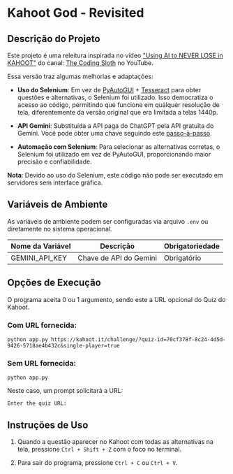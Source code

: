 # Kahoot God - Revisited

## Descrição do Projeto

Este projeto é uma releitura inspirada no vídeo ["Using AI to NEVER LOSE in KAHOOT"](https://www.youtube.com/watch?v=G0i_xx-6G-4) do canal: [The Coding Sloth](https://www.youtube.com/@TheCodingSloth) no YouTube.

Essa versão traz algumas melhorias e adaptações:

- **Uso do Selenium**: Em vez de [PyAutoGUI](https://pyautogui.readthedocs.io/en/latest/) + [Tesseract](https://pypi.org/project/pytesseract/) para obter questões e alternativas, o Selenium foi utilizado. Isso democratiza o acesso ao código, permitindo que funcione em qualquer resolução de tela, diferentemente da versão original que era limitada a telas 1440p.

- **API Gemini**: Substituída a API paga do ChatGPT pela API gratuita do Gemini. Você pode obter uma chave seguindo este [passo-a-passo](https://ai.google.dev/gemini-api/docs/api-key?hl=pt-br).

- **Automação com Selenium**: Para selecionar as alternativas corretas, o Selenium foi utilizado em vez de PyAutoGUI, proporcionando maior precisão e confiabilidade.

**Nota**: Devido ao uso do Selenium, este código não pode ser executado em servidores sem interface gráfica.

## Variáveis de Ambiente

As variáveis de ambiente podem ser configuradas via arquivo `.env` ou diretamente no sistema operacional.

| Nome da Variável | Descrição | Obrigatoriedade |
|------------------|-----------|-----------------|
| GEMINI_API_KEY   | Chave de API do Gemini | Obrigatório |

## Opções de Execução

O programa aceita 0 ou 1 argumento, sendo este a URL opcional do Quiz do Kahoot.

### Com URL fornecida:

```shell
python app.py https://kahoot.it/challenge/?quiz-id=70cf378f-8c24-4d5d-9426-5718ae4b432c&single-player=true
```

### Sem URL fornecida:

```shell
python app.py
```

Neste caso, um prompt solicitará a URL:

```shell
Enter the quiz URL:
```

## Instruções de Uso

1. Quando a questão aparecer no Kahoot com todas as alternativas na tela, pressione `Ctrl + Shift + Z` com o foco no terminal.

2. Para sair do programa, pressione `Ctrl + C` ou `Ctrl + V`.
